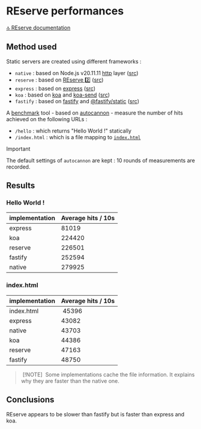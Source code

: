 # REserve performances

[🔝 REserve documentation](README.md)

## Method used

Static servers are created using different frameworks :

* `native` : based on Node.js v20.11.11 [http](https://nodejs.org/api/http.html) layer ([src](https://github.com/ArnaudBuchholz/reserve/blob/main/samples/static/http.js))
* `reserve` : based on [REserve 2️⃣](https://www.npmjs.com/package/reserve) ([src](https://github.com/ArnaudBuchholz/reserve/blob/main/samples/static/reserve.js))
* `express` : based on [express](https://www.npmjs.com/package/express) ([src](https://github.com/ArnaudBuchholz/reserve/blob/main/samples/static/express.js))
* `koa` : based on [koa](https://www.npmjs.com/package/express) and [koa-send](https://www.npmjs.com/package/koa-send) ([src](https://github.com/ArnaudBuchholz/reserve/blob/main/samples/static/koa.js))
* `fastify` : based on [fastify](https://www.npmjs.com/package/fastify) and [@fastify/static](https://www.npmjs.com/package/@fastify/static) ([src](https://github.com/ArnaudBuchholz/reserve/blob/main/samples/static/fastify.js))

A [benchmark](https://github.com/ArnaudBuchholz/reserve/blob/main/samples/static/benchmark.js) tool - based on [autocannon](https://www.npmjs.com/package/autocannon) - measure the number of hits achieved on the following URLs :

* `/hello` : which returns "Hello World !" statically
* `/index.html` : which is a file mapping to [`index.html`](https://github.com/ArnaudBuchholz/reserve/blob/main/samples/static/www/index.html)

> [!IMPORTANT]
> The default settings of `autocannon` are kept : 10 rounds of measurements are recorded.

## Results

### Hello World !

| implementation | Average hits / 10s |
|---|---|
| express | 81019 |
| koa | 224420 |
| reserve | 226501 |
| fastify | 252594 |
| native | 279925 |

### index.html

| implementation | Average hits / 10s |
|---|---|
| index.html | 45396 |
| express | 43082 |
| native | 43703 |
| koa | 44386 |
| reserve | 47163 |
| fastify | 48750 |

> [!NOTE]
> Some implementations cache the file information. It explains why they are faster than the native one.

## Conclusions

REserve appears to be slower than fastify but is faster than express and koa.